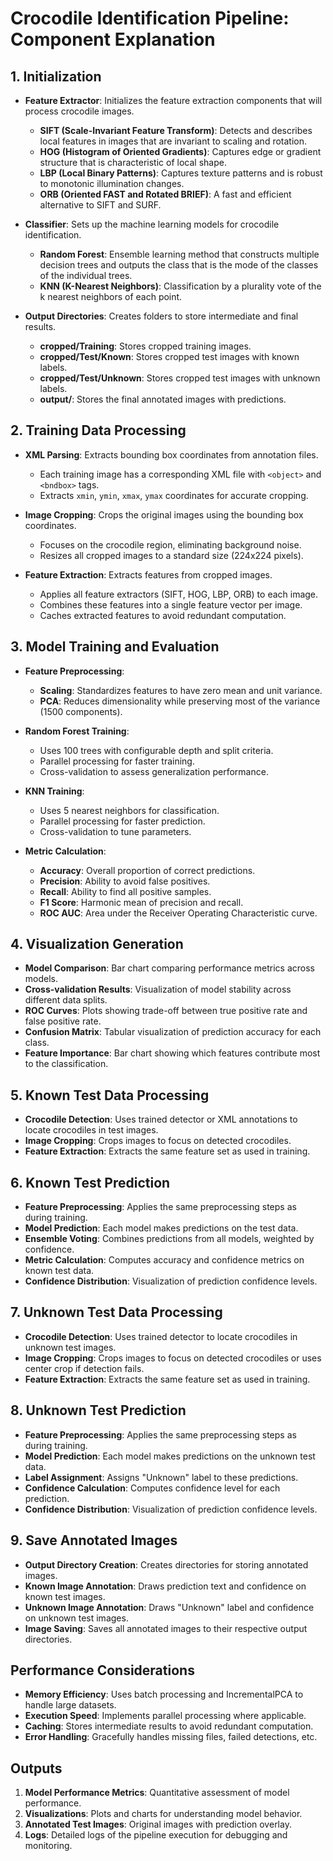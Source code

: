 # Crocodile Identification Pipeline: Component Explanation

## 1. Initialization

- **Feature Extractor**: Initializes the feature extraction components that will process crocodile images.
  - **SIFT (Scale-Invariant Feature Transform)**: Detects and describes local features in images that are invariant to scaling and rotation.
  - **HOG (Histogram of Oriented Gradients)**: Captures edge or gradient structure that is characteristic of local shape.
  - **LBP (Local Binary Patterns)**: Captures texture patterns and is robust to monotonic illumination changes.
  - **ORB (Oriented FAST and Rotated BRIEF)**: A fast and efficient alternative to SIFT and SURF.

- **Classifier**: Sets up the machine learning models for crocodile identification.
  - **Random Forest**: Ensemble learning method that constructs multiple decision trees and outputs the class that is the mode of the classes of the individual trees.
  - **KNN (K-Nearest Neighbors)**: Classification by a plurality vote of the k nearest neighbors of each point.

- **Output Directories**: Creates folders to store intermediate and final results.
  - **cropped/Training**: Stores cropped training images.
  - **cropped/Test/Known**: Stores cropped test images with known labels.
  - **cropped/Test/Unknown**: Stores cropped test images with unknown labels.
  - **output/**: Stores the final annotated images with predictions.

## 2. Training Data Processing

- **XML Parsing**: Extracts bounding box coordinates from annotation files.
  - Each training image has a corresponding XML file with `<object>` and `<bndbox>` tags.
  - Extracts `xmin`, `ymin`, `xmax`, `ymax` coordinates for accurate cropping.

- **Image Cropping**: Crops the original images using the bounding box coordinates.
  - Focuses on the crocodile region, eliminating background noise.
  - Resizes all cropped images to a standard size (224x224 pixels).

- **Feature Extraction**: Extracts features from cropped images.
  - Applies all feature extractors (SIFT, HOG, LBP, ORB) to each image.
  - Combines these features into a single feature vector per image.
  - Caches extracted features to avoid redundant computation.

## 3. Model Training and Evaluation

- **Feature Preprocessing**:
  - **Scaling**: Standardizes features to have zero mean and unit variance.
  - **PCA**: Reduces dimensionality while preserving most of the variance (1500 components).

- **Random Forest Training**:
  - Uses 100 trees with configurable depth and split criteria.
  - Parallel processing for faster training.
  - Cross-validation to assess generalization performance.

- **KNN Training**:
  - Uses 5 nearest neighbors for classification.
  - Parallel processing for faster prediction.
  - Cross-validation to tune parameters.

- **Metric Calculation**:
  - **Accuracy**: Overall proportion of correct predictions.
  - **Precision**: Ability to avoid false positives.
  - **Recall**: Ability to find all positive samples.
  - **F1 Score**: Harmonic mean of precision and recall.
  - **ROC AUC**: Area under the Receiver Operating Characteristic curve.

## 4. Visualization Generation

- **Model Comparison**: Bar chart comparing performance metrics across models.
- **Cross-validation Results**: Visualization of model stability across different data splits.
- **ROC Curves**: Plots showing trade-off between true positive rate and false positive rate.
- **Confusion Matrix**: Tabular visualization of prediction accuracy for each class.
- **Feature Importance**: Bar chart showing which features contribute most to the classification.

## 5. Known Test Data Processing

- **Crocodile Detection**: Uses trained detector or XML annotations to locate crocodiles in test images.
- **Image Cropping**: Crops images to focus on detected crocodiles.
- **Feature Extraction**: Extracts the same feature set as used in training.

## 6. Known Test Prediction

- **Feature Preprocessing**: Applies the same preprocessing steps as during training.
- **Model Prediction**: Each model makes predictions on the test data.
- **Ensemble Voting**: Combines predictions from all models, weighted by confidence.
- **Metric Calculation**: Computes accuracy and confidence metrics on known test data.
- **Confidence Distribution**: Visualization of prediction confidence levels.

## 7. Unknown Test Data Processing

- **Crocodile Detection**: Uses trained detector to locate crocodiles in unknown test images.
- **Image Cropping**: Crops images to focus on detected crocodiles or uses center crop if detection fails.
- **Feature Extraction**: Extracts the same feature set as used in training.

## 8. Unknown Test Prediction

- **Feature Preprocessing**: Applies the same preprocessing steps as during training.
- **Model Prediction**: Each model makes predictions on the unknown test data.
- **Label Assignment**: Assigns "Unknown" label to these predictions.
- **Confidence Calculation**: Computes confidence level for each prediction.
- **Confidence Distribution**: Visualization of prediction confidence levels.

## 9. Save Annotated Images

- **Output Directory Creation**: Creates directories for storing annotated images.
- **Known Image Annotation**: Draws prediction text and confidence on known test images.
- **Unknown Image Annotation**: Draws "Unknown" label and confidence on unknown test images.
- **Image Saving**: Saves all annotated images to their respective output directories.

## Performance Considerations

- **Memory Efficiency**: Uses batch processing and IncrementalPCA to handle large datasets.
- **Execution Speed**: Implements parallel processing where applicable.
- **Caching**: Stores intermediate results to avoid redundant computation.
- **Error Handling**: Gracefully handles missing files, failed detections, etc.

## Outputs

1. **Model Performance Metrics**: Quantitative assessment of model performance.
2. **Visualizations**: Plots and charts for understanding model behavior.
3. **Annotated Test Images**: Original images with prediction overlay.
4. **Logs**: Detailed logs of the pipeline execution for debugging and monitoring. 